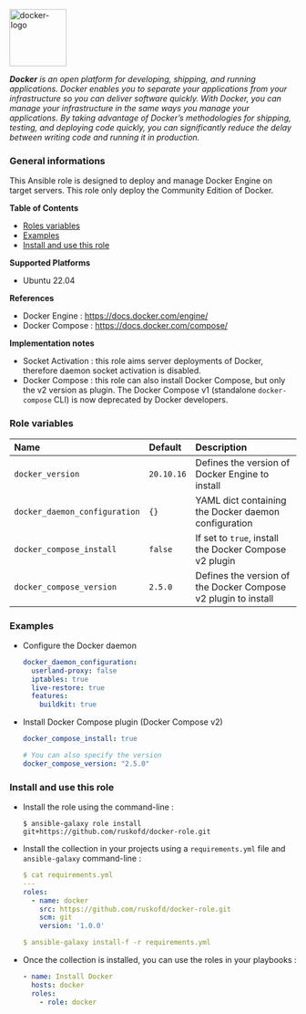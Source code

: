 <p><img src="https://upload.wikimedia.org/wikipedia/commons/thumb/4/4e/Docker_%28container_engine%29_logo.svg/2560px-Docker_%28container_engine%29_logo.svg.png" alt="docker-logo" title="docker" align="top" height=100 /></p>

***Docker** is an open platform for developing, shipping, and running applications. Docker enables you to separate your applications from your infrastructure so you can deliver software quickly. With Docker, you can manage your infrastructure in the same ways you manage your applications. By taking advantage of Docker’s methodologies for shipping, testing, and deploying code quickly, you can significantly reduce the delay between writing code and running it in production.*

### General informations

This Ansible role is designed to deploy and manage Docker Engine on target servers. This role only deploy the Community Edition of Docker.

**Table of Contents**

  - [Roles variables](#role-variables)
  - [Examples](#examples)
  - [Install and use this role](#install-and-use-this-role)

**Supported Platforms**

  - Ubuntu 22.04

**References**

  - Docker Engine : https://docs.docker.com/engine/
  - Docker Compose : https://docs.docker.com/compose/

**Implementation notes**

  - Socket Activation : this role aims server deployments of Docker, therefore daemon socket activation is disabled.
  - Docker Compose : this role can also install Docker Compose, but only the v2 version as plugin. The Docker Compose v1 (standalone `docker-compose` CLI) is now deprecated by Docker developers.

### Role variables

| Name                              | Default                      | Description                                                      |
| :-------------------------------- | :--------------------------- | :--------------------------------------------------------------- |
| `docker_version`                  | `20.10.16`                   | Defines the version of Docker Engine to install                  |
| `docker_daemon_configuration`     | `{}`                         | YAML dict containing the Docker daemon configuration             |
| `docker_compose_install`          | `false`                      | If set to `true`, install the Docker Compose v2 plugin           |
| `docker_compose_version`          | `2.5.0`                      | Defines the version of the Docker Compose v2 plugin to install   |

### Examples

* Configure the Docker daemon 

  ```YAML
  docker_daemon_configuration:
    userland-proxy: false
    iptables: true
    live-restore: true
    features:
      buildkit: true
  ```

* Install Docker Compose plugin (Docker Compose v2)

  ```YAML
  docker_compose_install: true

  # You can also specify the version
  docker_compose_version: "2.5.0"
  ```

### Install and use this role

* Install the role using the command-line :

  ```shell
  $ ansible-galaxy role install git+https://github.com/ruskofd/docker-role.git
  ```

* Install the collection in your projects using a `requirements.yml` file and `ansible-galaxy` command-line :

  ```YAML
  $ cat requirements.yml
  ---
  roles:
    - name: docker
      src: https://github.com/ruskofd/docker-role.git
      scm: git
      version: '1.0.0'

  $ ansible-galaxy install-f -r requirements.yml
  ```

* Once the collection is installed, you can use the roles in your playbooks :

  ```yaml
  - name: Install Docker
    hosts: docker
    roles:
      - role: docker
  ```
